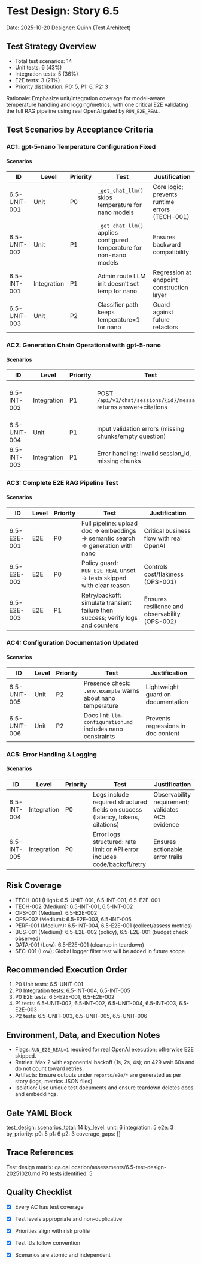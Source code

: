 # Test Design: Story 6.5

Date: 2025-10-20
Designer: Quinn (Test Architect)

## Test Strategy Overview

- Total test scenarios: 14
- Unit tests: 6 (43%)
- Integration tests: 5 (36%)
- E2E tests: 3 (21%)
- Priority distribution: P0: 5, P1: 6, P2: 3

Rationale: Emphasize unit/integration coverage for model-aware temperature handling and logging/metrics, with one critical E2E validating the full RAG pipeline using real OpenAI gated by `RUN_E2E_REAL`.

## Test Scenarios by Acceptance Criteria

### AC1: gpt-5-nano Temperature Configuration Fixed

#### Scenarios

| ID             | Level       | Priority | Test                                                                 | Justification                                 |
| -------------- | ----------- | -------- | -------------------------------------------------------------------- | --------------------------------------------- |
| 6.5-UNIT-001   | Unit        | P0       | `_get_chat_llm()` skips temperature for nano models                  | Core logic; prevents runtime errors (TECH-001) |
| 6.5-UNIT-002   | Unit        | P1       | `_get_chat_llm()` applies configured temperature for non-nano models | Ensures backward compatibility                 |
| 6.5-INT-001    | Integration | P1       | Admin route LLM init doesn’t set temp for nano                       | Regression at endpoint construction layer      |
| 6.5-UNIT-003   | Unit        | P2       | Classifier path keeps temperature=1 for nano                         | Guard against future refactors                 |

### AC2: Generation Chain Operational with gpt-5-nano

#### Scenarios

| ID             | Level       | Priority | Test                                                                 | Justification                                 |
| -------------- | ----------- | -------- | -------------------------------------------------------------------- | --------------------------------------------- |
| 6.5-INT-002    | Integration | P1       | POST `/api/v1/chat/sessions/{id}/messages` returns answer+citations  | Validates end-to-end service stack minus OpenAI |
| 6.5-UNIT-004   | Unit        | P1       | Input validation errors (missing chunks/empty question)              | Fast checks on validation paths                |
| 6.5-INT-003    | Integration | P1       | Error handling: invalid session_id, missing chunks                   | Ensures API surfaces clear errors              |

### AC3: Complete E2E RAG Pipeline Test

#### Scenarios

| ID             | Level | Priority | Test                                                                                   | Justification                                   |
| -------------- | ----- | -------- | -------------------------------------------------------------------------------------- | ----------------------------------------------- |
| 6.5-E2E-001    | E2E   | P0       | Full pipeline: upload doc → embeddings → semantic search → generation with nano        | Critical business flow with real OpenAI         |
| 6.5-E2E-002    | E2E   | P0       | Policy guard: `RUN_E2E_REAL` unset → tests skipped with clear reason                   | Controls cost/flakiness (OPS-001)               |
| 6.5-E2E-003    | E2E   | P1       | Retry/backoff: simulate transient failure then success; verify logs and counters       | Ensures resilience and observability (OPS-002)  |

### AC4: Configuration Documentation Updated

#### Scenarios

| ID             | Level | Priority | Test                                                              | Justification                         |
| -------------- | ----- | -------- | ----------------------------------------------------------------- | ------------------------------------- |
| 6.5-UNIT-005   | Unit  | P2       | Presence check: `.env.example` warns about nano temperature       | Lightweight guard on documentation    |
| 6.5-UNIT-006   | Unit  | P2       | Docs lint: `llm-configuration.md` includes nano constraints       | Prevents regressions in doc content   |

### AC5: Error Handling & Logging

#### Scenarios

| ID             | Level       | Priority | Test                                                                              | Justification                                       |
| -------------- | ----------- | -------- | --------------------------------------------------------------------------------- | --------------------------------------------------- |
| 6.5-INT-004    | Integration | P0       | Logs include required structured fields on success (latency, tokens, citations)   | Observability requirement; validates AC5 evidence   |
| 6.5-INT-005    | Integration | P0       | Error logs structured: rate limit or API error includes code/backoff/retry        | Ensures actionable error trails                     |

## Risk Coverage

- TECH-001 (High): 6.5-UNIT-001, 6.5-INT-001, 6.5-E2E-001
- TECH-002 (Medium): 6.5-INT-001, 6.5-INT-002
- OPS-001 (Medium): 6.5-E2E-002
- OPS-002 (Medium): 6.5-E2E-003, 6.5-INT-005
- PERF-001 (Medium): 6.5-INT-004, 6.5-E2E-001 (collect/assess metrics)
- BUS-001 (Medium): 6.5-E2E-002 (policy), 6.5-E2E-001 (budget check observed)
- DATA-001 (Low): 6.5-E2E-001 (cleanup in teardown)
- SEC-001 (Low): Global logger filter test will be added in future scope

## Recommended Execution Order

1. P0 Unit tests: 6.5-UNIT-001
2. P0 Integration tests: 6.5-INT-004, 6.5-INT-005
3. P0 E2E tests: 6.5-E2E-001, 6.5-E2E-002
4. P1 tests: 6.5-UNIT-002, 6.5-INT-002, 6.5-UNIT-004, 6.5-INT-003, 6.5-E2E-003
5. P2 tests: 6.5-UNIT-003, 6.5-UNIT-005, 6.5-UNIT-006

## Environment, Data, and Execution Notes

- Flags: `RUN_E2E_REAL=1` required for real OpenAI execution; otherwise E2E skipped.
- Retries: Max 2 with exponential backoff (1s, 2s, 4s); on 429 wait 60s and do not count toward retries.
- Artifacts: Ensure outputs under `reports/e2e/*` are generated as per story (logs, metrics JSON files).
- Isolation: Use unique test documents and ensure teardown deletes docs and embeddings.

## Gate YAML Block

test_design:
  scenarios_total: 14
  by_level:
    unit: 6
    integration: 5
    e2e: 3
  by_priority:
    p0: 5
    p1: 6
    p2: 3
  coverage_gaps: []

## Trace References

Test design matrix: qa.qaLocation/assessments/6.5-test-design-20251020.md
P0 tests identified: 5

## Quality Checklist

- [x] Every AC has test coverage
- [x] Test levels appropriate and non-duplicative
- [x] Priorities align with risk profile
- [x] Test IDs follow convention
- [x] Scenarios are atomic and independent

